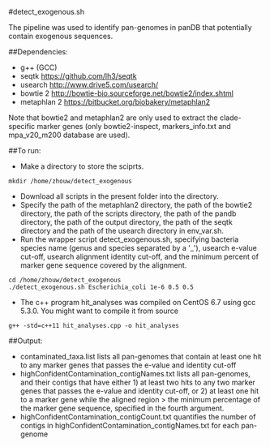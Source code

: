 #detect_exogenous.sh

The pipeline was used to identify pan-genomes in panDB that potentially contain exogenous sequences.


##Dependencies:

* g++ (GCC)
* seqtk https://github.com/lh3/seqtk
* usearch http://www.drive5.com/usearch/
* bowtie 2 http://bowtie-bio.sourceforge.net/bowtie2/index.shtml
* metaphlan 2 https://bitbucket.org/biobakery/metaphlan2

Note that bowtie2 and metaphlan2 are only used to extract the clade-specific marker genes (only bowtie2-inspect, markers_info.txt and mpa_v20_m200 database are used).

##To run:
* Make a directory to store the sciprts.
```
mkdir /home/zhouw/detect_exogenous
```
* Download all scripts in the present folder into the directory.
* Specify the path of the metaphlan2 directory, the path of the bowtie2 directory, the path of the scripts directory, the path of the pandb directory, the path of the output directory, the path of the seqtk directory and the path of the usearch directory in env_var.sh.
* Run the wrapper script detect_exogenous.sh, specifying bacteria species name (genus and species separated by a '_'), usearch e-value cut-off, usearch alignment identity cut-off, and the minimum percent of marker gene sequence covered by the alignment. 
```
cd /home/zhouw/detect_exogenous
./detect_exogenous.sh Escherichia_coli 1e-6 0.5 0.5
```
* The c++ program hit_analyses was compiled on CentOS 6.7 using gcc 5.3.0. You might want to compile it from source
```
g++ -std=c++11 hit_analyses.cpp -o hit_analyses
```

##Output:
* contaminated_taxa.list lists all pan-genomes that contain at least one hit to any marker genes that passes the e-value and identity cut-off
* highConfidentContamination_contigNames.txt lists all pan-genomes, and their contigs that have either 1) at least two hits to any two marker genes that passes the e-value and identity cut-off, or 2) at least one hit to a marker gene while the aligned region > the minimum percentage of the marker gene sequence, specified in the fourth argument. 
* highConfidentContamination_contigCount.txt quantifies the number of contigs in highConfidentContamination_contigNames.txt for each pan-genome
